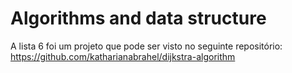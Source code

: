 # Algorithms and data structure

A lista 6 foi um projeto que pode ser visto no seguinte repositório: https://github.com/katharianabrahel/dijkstra-algorithm

